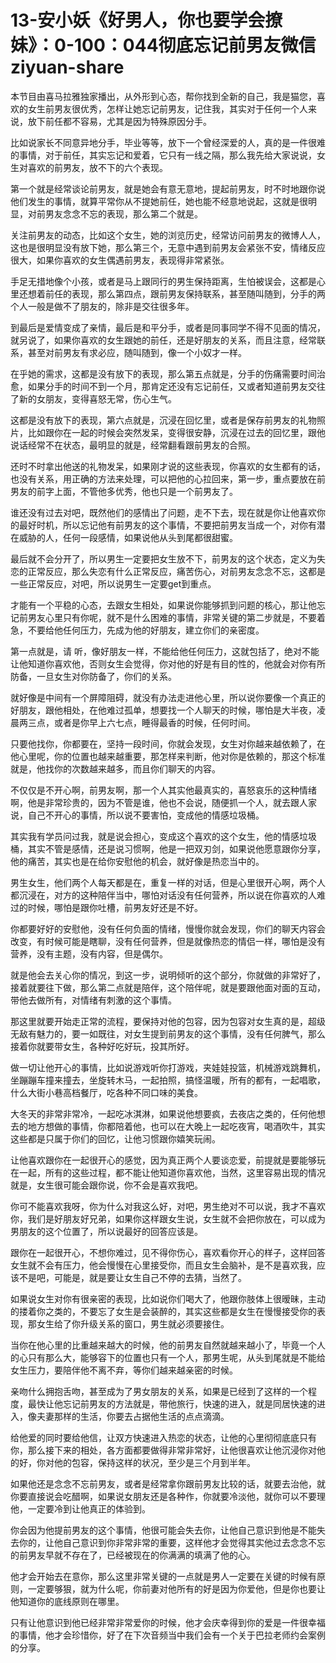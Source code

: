 # 13-安小妖《好男人，你也要学会撩妹》：0-100：044彻底忘记前男友微信ziyuan-share

本节目由喜马拉雅独家播出，从外形到心态，帮你找到全新的自己，我是猫您，喜欢的女生前男友很优秀，怎样让她忘记前男友，记住我，其实对于任何一个人来说，放下前任都不容易，尤其是因为特殊原因分手。

比如说家长不同意异地分手，毕业等等，放下一个曾经深爱的人，真的是一件很难的事情，对于前任，其实忘记和爱着，它只有一线之隔，那么我先给大家说说，女生对喜欢的前男友，放不下的六个表现。

第一个就是经常谈论前男友，就是她会有意无意地，提起前男友，时不时地跟你说他们发生的事情，就算平常你从不提她前任，她也能不经意地说起，这就是很明显，对前男友念念不忘的表现，那么第二个就是。

关注前男友的动态，比如这个女生，她的浏览历史，经常访问前男友的微博人人，这也是很明显没有放下她，那么第三个，无意中遇到前男友会紧张不安，情绪反应很大，如果你喜欢的女生偶遇前男友，表现得非常紧张。

手足无措地像个小孩，或者是马上跟同行的男生保持距离，生怕被误会，这都是心里还想着前任的表现，那么第四点，跟前男友保持联系，甚至随叫随到，分手的两个人一般是做不了朋友的，除非是交往很多年。

到最后是爱情变成了亲情，最后是和平分手，或者是同事同学不得不见面的情况，就另说了，如果你喜欢的女生跟她的前任，还是好朋友的关系，而且注意，经常联系，甚至对前男友有求必应，随叫随到，像一个小奴才一样。

在乎她的需求，这都是没有放下的表现，那么第五点就是，分手的伤痛需要时间治愈，如果分手的时间不到一个月，那肯定还没有忘记前任，又或者知道前男友交往了新的女朋友，变得喜怒无常，伤心生气。

这都是没有放下的表现，第六点就是，沉浸在回忆里，或者是保存前男友的礼物照片，比如跟你在一起的时候会突然发呆，变得很安静，沉浸在过去的回忆里，跟他说话经常不在状态，最明显的就是，经常翻看跟前男友的合照。

还时不时拿出他送的礼物发呆，如果刚才说的这些表现，你喜欢的女生都有的话，也没有关系，用正确的方法来处理，可以把他的心拉回来，第一步，重点要放在前男友的前字上面，不管他多优秀，他也只是一个前男友了。

谁还没有过去对吧，既然他们的感情出了问题，走不下去，现在就是你让他喜欢你的最好时机，所以忘记他有前男友的这个事情，不要把前男友当成一个，对你有潜在威胁的人，任何一段感情，如果说他从头到尾都很甜蜜。

最后就不会分开了，所以男生一定要把女生放不下，前男友的这个状态，定义为失恋的正常反应，那么失恋有什么正常反应，痛苦伤心，对前男友念念不忘，这都是一些正常反应，对吧，所以说男生一定要get到重点。

才能有一个平稳的心态，去跟女生相处，如果说你能够抓到问题的核心，那让他忘记前男友心里只有你呢，就不是什么困难的事情，非常关键的第二步就是，不要着急，不要给他任何压力，先成为他的好朋友，建立你们的亲密度。

第一点就是，请 听，像好朋友一样，不能给他任何压力，这就包括了，绝对不能让他知道你喜欢他，否则女生会觉得，你对他的好是有目的性的，他就会对你有所防备，一旦女生对你防备了，你们的关系。

就好像是中间有一个屏障阻碍，就没有办法走进他心里，所以说你要像一个真正的好朋友，跟他相处，在他难过孤单，想要找一个人聊天的时候，哪怕是大半夜，凌晨两三点，或者是你早上六七点，睡得最香的时候，任何时间。

只要他找你，你都要在，坚持一段时间，你就会发现，女生对你越来越依赖了，在他心里呢，你的位置也越来越重要，那怎样来判断，他对你是依赖的，那这个标准就是，他找你的次数越来越多，而且你们聊天的内容。

不仅仅是不开心啊，前男友啊，那一个人其实他最真实的，喜怒哀乐的这种情绪啊，他是非常珍贵的，因为不管是谁，他也不会说，随便抓一个人，就去跟人家说，自己不开心的事情，所以说不要害怕，变成他的情感垃圾桶。

其实我有学员问过我，就是说会担心，变成这个喜欢的这个女生，他的情感垃圾桶，其实不管是感情，还是说习惯啊，他是一把双刃剑，如果说他愿意跟你分享，他的痛苦，其实也是在给你安慰他的机会，就好像是热恋当中的。

男生女生，他们两个人每天都是在，重复一样的对话，但是心里很开心啊，两个人都沉浸在，对方的这种陪伴当中，哪怕对话没有任何营养，所以说在你喜欢的人难过的时候，哪怕是跟你吐槽，前男友好还是不好。

你都要好好的安慰他，没有任何负面的情绪，慢慢你就会发现，你们的聊天内容会改变，有时候可能是瞎聊，没有任何营养，但是就像热恋的情侣一样，哪怕是没有营养，没有主题，没有内容，但是偶尔。

就是他会去关心你的情况，到这一步，说明倾听的这个部分，你就做的非常好了，接着就要往下做，那么第二点就是陪伴，这个陪伴呢，就是要跟他面对面的互动，带他去做所有，对情绪有刺激的这个事情。

那这里就要开始走正常的流程，要保持对他的包容，因为包容对女生真的是，超级无敌有魅力的，要一如既往，对女生提到前男友的这个事情，没有任何脾气，那么接着你就要带女生，各种好吃好玩，投其所好。

做一切让他开心的事情，比如说游戏听你打游戏，夹娃娃投篮，机械游戏跳舞机，坐蹦蹦车撞来撞去，坐旋转木马，一起拍照，搞怪温暖，所有的都有，一起唱歌，什么大街小巷高档餐厅，吃各种不同口味的美食。

大冬天的非常非常冷，一起吃冰淇淋，如果说他想要疯，去夜店之类的，任何他想去的地方想做的事情，你都陪着他，也可以在大晚上一起吃夜宵，喝酒吹牛，其实这些都是只属于你们的回忆，让他习惯跟你嬉笑玩闹。

让他喜欢跟你在一起很开心的感觉，因为真正两个人要谈恋爱，前提就是要能够玩在一起，所有的这些过程，都不能让他知道你喜欢他，当然，这里容易出现的情况就是，女生很可能会跟你说，你不会是喜欢我吧。

你可不能喜欢我呀，你为什么对我这么好，对吧，男生绝对不可以说，我才不喜欢你，我们是好朋友好兄弟，如果你这样跟女生说，女生就不会把你放在，可以成为男朋友的这个位置了，所以说最好的回答应该是。

跟你在一起很开心，不想你难过，见不得你伤心，喜欢看你开心的样子，这样回答女生就不会有压力，他会慢慢在心里接受你，而且女生会脑补，是不是喜欢我，应该不是吧，可能是，就是要让女生自己不停的去猜，当然了。

如果说女生对你有很亲密的表现，比如说你们喝大了，他跟你肢体上很暧昧，主动的搂着你之类的，不要忘了女生是会装醉的，其实这些都是女生在慢慢接受你的表现，那女生给了你升级关系的窗口，男生就必须要接住。

当你在他心里的比重越来越大的时候，他的前男友自然就越来越小了，毕竟一个人的心只有那么大，能够容下的位置也只有一个人，那男生呢，从头到尾就是不能给女生压力，要陪伴他不离不弃，等你们越来越亲密的时候。

亲吻什么拥抱舌吻，甚至成为了男女朋友的关系，如果是已经到了这样的一个程度，最快让他忘记前男友的方法就是，带他旅行，快速的进入，就是同居快速的进入，像夫妻那样的生活，你要去占据他生活的点点滴滴。

给他爱的同时要给他信，让双方快速进入热恋的状态，让他的心里彻彻底底只有你，那么接下来的相处，各方面都要做得非常非常好，让他很喜欢让他沉浸你对他的好，你对他的包容，保持这样的状况，至少是三个月到半年。

如果他还是念念不忘前男友，或者是经常拿你跟前男友比较的话，就要去治他，就你要直接说会吃醋啊，如果说女朋友还是各种作，你就要冷淡他，就你可以不要理他，一定要冷到让他真正的体验到。

你会因为他提前男友的这个事情，他很可能会失去你，让他自己意识到他是不能失去你的，让他自己意识到你非常非常的重要，这样他才会觉得其实他过去念念不忘的前男友早就不存在了，已经被现在的你满满的填满了他的心。

他才会开始去在意你，那么这里非常关键的一点就是男人一定要在关键的时候有原则，一定要够狠，就为什么呢，你前妻对他所有的好是因为你爱他，但是你也要让他知道你的底线原则在哪里。

只有让他意识到他已经非常非常爱你的时候，他才会庆幸得到你的爱是一件很幸福的事情，他才会珍惜你，好了在下次音频当中我们会有一个关于巴拉老师约会案例的分享。

